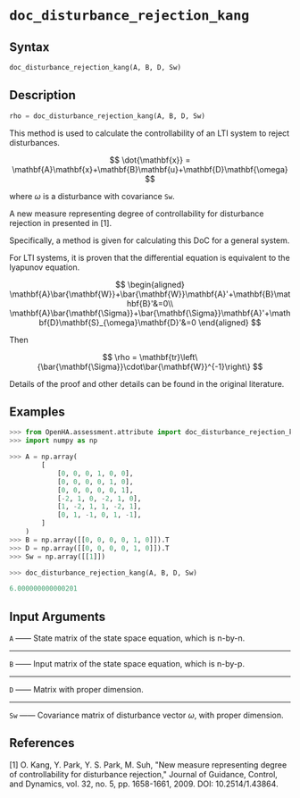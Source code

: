 # `doc_disturbance_rejection_kang`

## Syntax

```python
doc_disturbance_rejection_kang(A, B, D, Sw)
```

## Description

```python
rho = doc_disturbance_rejection_kang(A, B, D, Sw)
```

This method is used to calculate the controllability of an LTI system to reject disturbances.

$$
\dot{\mathbf{x}} = \mathbf{A}\mathbf{x}+\mathbf{B}\mathbf{u}+\mathbf{D}\mathbf{\omega}
$$

where $\omega$ is a disturbance with covariance `Sw`.

A new measure representing degree of controllability for disturbance rejection in presented in [1].

Specifically, a method is given for calculating this DoC for a general system.

For LTI systems, it is proven that the differential equation is equivalent to the lyapunov equation.

$$
\begin{aligned}
\mathbf{A}\bar{\mathbf{W}}+\bar{\mathbf{W}}\mathbf{A}'+\mathbf{B}\mathbf{B}'&=0\\
\mathbf{A}\bar{\mathbf{\Sigma}}+\bar{\mathbf{\Sigma}}\mathbf{A}'+\mathbf{D}\mathbf{S}_{\omega}\mathbf{D}'&=0
\end{aligned}
$$

Then

$$
\rho = \mathbf{tr}\left\{\bar{\mathbf{\Sigma}}\cdot\bar{\mathbf{W}}^{-1}\right\}
$$

Details of the proof and other details can be found in the original literature.

## Examples

```python
>>> from OpenHA.assessment.attribute import doc_disturbance_rejection_kang
>>> import numpy as np

>>> A = np.array(
        [
            [0, 0, 0, 1, 0, 0],
            [0, 0, 0, 0, 1, 0],
            [0, 0, 0, 0, 0, 1],
            [-2, 1, 0, -2, 1, 0],
            [1, -2, 1, 1, -2, 1],
            [0, 1, -1, 0, 1, -1],
        ]
    )
>>> B = np.array([[0, 0, 0, 0, 1, 0]]).T
>>> D = np.array([[0, 0, 0, 0, 1, 0]]).T
>>> Sw = np.array([[1]])

>>> doc_disturbance_rejection_kang(A, B, D, Sw)

6.000000000000201

```

## Input Arguments

`A` —— State matrix of the state space equation, which is n-by-n.

---

`B` —— Input matrix of the state space equation, which is n-by-p.

---

`D` —— Matrix with proper dimension.

---

`Sw` —— Covariance matrix of disturbance vector $\omega$, with proper dimension.

## References

[1] O. Kang, Y. Park, Y. S. Park, M. Suh, "New measure representing degree of controllability for disturbance rejection," Journal of Guidance, Control, and Dynamics, vol. 32, no. 5, pp. 1658-1661, 2009. DOI: 10.2514/1.43864.
